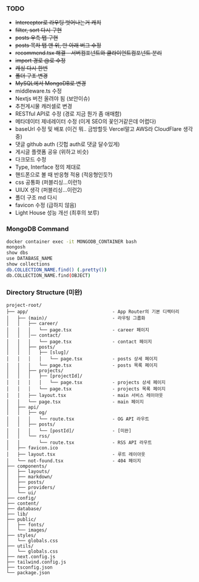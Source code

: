 ### TODO

- ~~Interceptor로 라우팅 벗어나는거 캐치~~
- ~~filter, sort 다시 구현~~
- ~~posts 우측 탭 구현~~
- ~~posts 목차 탭 맨 위, 만 아래 버그 수정~~
- ~~recommend.tsx 해결 - 서버컴포넌트와 클라이언트컴포넌트 분리~~
- ~~import 경로 @로 수정~~
- ~~캐싱 다시 한번~~
- ~~폴더 구조 변경~~
- ~~MySQL에서 MongoDB로 변경~~
- middleware.ts 수정
- Nextjs 버전 올려야 됨 (보안이슈)
- 추천게시물 캐러셀로 변경
- RESTful API로 수정 (경로 지금 뭔가 좀 애매함)
- 메타데이터 제네레이터 수정 (이게 SEO의 꽃인거같은데 어렵다)
- baseUrl 수정 및 배포 (이건 뭐.. 금방할듯 Vercel말고 AWS라 CloudFlare 생각 중)
- 댓글 github auth (깃헙 auth로 댓글 달수있게)
- 게시글 플랫폼 공유 (위하고 비슷)
- 다크모드 수정
- Type, Interface 정의 제대로
- 핸드폰으로 볼 때 반응형 적용 (적응형인듯?)
- css 공통화 (퍼블리싱...이런1)
- UIUX 생각 (퍼블리싱...이런2)
- 폴더 구조 md 다시
- favicon 수정 (급하지 않음)
- Light House 성능 개선 (최후의 보루)

### MongoDB Command

```sh
docker container exec -it MONGODB_CONTAINER bash
mongosh
show dbs
use DATABASE_NAME
show collections
db.COLLECTION_NAME.find() (.pretty())
db.COLLECTION_NAME.find(OBJECT)
```

### Directory Structure (미완)

```PlainText
project-root/
├── app/                               - App Router의 기본 디렉터리
│   ├── (main)/                        - 라우팅 그룹화
│   │   ├── career/
│   │   │   └── page.tsx               - career 페이지
│   │   │── contact/
│   │   │   └── page.tsx               - contact 페이지
│   │   ├── posts/
│   │   │   ├── [slug]/
│   │   │   │   └── page.tsx           - posts 상세 페이지
│   │   │   └── page.tsx               - posts 목록 페이지
│   │   ├── projects/
│   │   │   ├── [projectId]/
│   │   │   │   └── page.tsx           - projects 상세 페이지
│   │   │   └── page.tsx               - projects 목록 페이지
│   │   ├── layout.tsx                 - main 서비스 레이아웃
│   │   └── page.tsx                   - main 페이지
│   ├── api/
│   │   ├── og/
│   │   │   └── route.tsx              - OG API 라우트
│   │   ├── posts/
│   │   │   └── [postId]/              - [미완]
│   │   └── rss/
│   │       └── route.tsx              - RSS API 라우트
│   ├── favicon.ico
│   ├── layout.tsx                     - 루트 레이아웃
│   └── not-found.tsx                  - 404 페이지
├── components/
│   ├── layouts/
│   ├── markdown/
│   ├── posts/
│   ├── providers/
│   └── ui/
├── config/
├── content/
├── database/
├── lib/
├── public/
│   ├── fonts/
│   └── images/
├── styles/
│   └── globals.css
├── utils/
│   └── globals.css
├── next.config.js
├── tailwind.config.js
├── tsconfig.json
└── package.json
```

